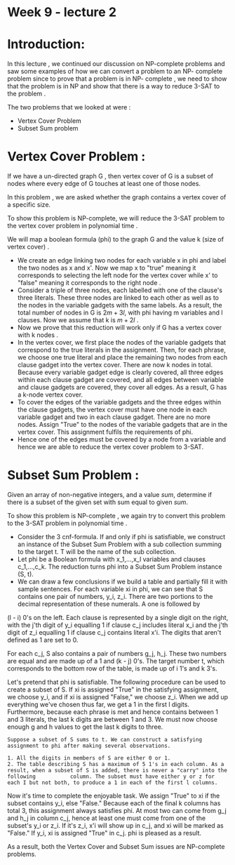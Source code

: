 # Week 9 - lecture 2

# Introduction:

In this lecture , we continued our discussion on NP-complete problems and saw some examples of how we can convert a problem to an NP- complete problem since to prove that a problem is in NP- complete , we need to show that the problem is in NP and show that there is a way to reduce 3-SAT to the problem .

The two problems that we looked at were :

- Vertex Cover Problem
- Subset Sum problem

# Vertex Cover Problem :

If we have a un-directed graph G , then vertex cover of G is a subset of nodes where every edge of G touches at least one of those nodes.

In this problem , we are asked whether the graph contains a vertex cover of a specific size. 

To show this problem is NP-complete, we will reduce the 3-SAT problem to the vertex cover problem in polynomial time . 

We will map a boolean formula (phi) to the graph G and the value k (size of vertex cover) .

- We create an edge linking two nodes for each variable x in phi and label the two nodes as x and x'. Now we map x to "true" meaning it corresponds to selecting the left node for the vertex cover while x' to "false" meaning it corresponds to the right node .
- Consider a triple of three nodes, each labelled with one of the clause's three literals. These three nodes are linked to each other as well as to the nodes in the variable gadgets with the same labels. As a result, the total number of nodes in G is $2m+3l$, with phi having m variables and l clauses. Now we assume that k is $m+2l$ .
- Now we prove that this reduction will work only if G has a vertex cover with k nodes .
- In the vertex cover, we first place the nodes of the variable gadgets that correspond to the true literals in the assignment. Then, for each phrase, we choose one true literal and place the remaining two nodes from each clause gadget into the vertex cover. There are now k nodes in total. Because every variable gadget edge is clearly covered, all three edges within each clause gadget are covered, and all edges between variable and clause gadgets are covered, they cover all edges. As a result, G has a k-node vertex cover.
- To cover the edges of the variable gadgets and the three edges within the clause gadgets, the vertex cover must have one node in each variable gadget and two in each clause gadget. There are no more nodes. Assign "True" to the nodes of the variable gadgets that are in the vertex cover. This assignment fulfils the requirements of phi.
- Hence one of the edges must be covered by a node from a variable and hence we are able to reduce the vertex cover problem to 3-SAT.

# Subset Sum Problem :

Given an array of non-negative integers, and a value *sum*, determine if there is a subset of the given set with sum equal to given *sum*.

To show this problem is NP-complete , we again try to convert this problem to the 3-SAT problem in polynomial time .

- Consider the 3 cnf-formula. If and only if phi is satisfiable, we construct an instance of the Subset Sum Problem with a sub collection summing to the target t. T will be the name of the sub collection.
- Let phi be a Boolean formula with x_1,...,x_l variables and clauses c_1,...,c_k. The reduction turns phi into a Subset Sum Problem instance (S, t).
- We can draw a few conclusions if we build a table and partially fill it with sample sentences. For each variable xi in phi, we can see that S contains one pair of numbers, y_i, z_i. There are two portions to the decimal representation of these numerals. A one is followed by
    
 (l - i) 0's on the left. Each clause is represented by a single digit on the right, with the j'th digit of y_i equalling 1 if clause c_j includes literal x_i and the j'th digit of z_i equalling 1 if clause c_j contains literal x'i. The digits that aren't defined as 1 are set to 0. 
    
 For each c_j, S also contains a pair of numbers g_j, h_j. These two numbers are equal and are made up of a 1 and (k - j) 0's. The target number t, which corresponds to the bottom row of the table, is made up of i 1's and k 3's.
    
 Let's pretend that phi is satisfiable. The following procedure can be used to create a subset of S. If xi is assigned "True" in the satisfying assignment, we choose y_i, and if xi is assigned "False," we choose z_i. When we add up everything we've chosen thus far, we get a 1 in the first l digits. Furthermore, because each phrase is met and hence contains between 1 and 3 literals, the last k digits are between 1 and 3. We must now choose enough g and h values to get the last k digits to three.
    
    Suppose a subset of S sums to t. We can construct a satisfying assignment to phi after making several observations.
    
    1. All the digits in members of S are either 0 or 1.
    2. The table describing S has a maximum of 5 1's in each column. As a result, when a subset of S is added, there is never a "carry" into the following           column. The subset must have either y or z for each I but not both, to produce a 1 in each of the first l columns.
        
        
 Now it's time to complete the enjoyable task. We assign "True" to xi if the subset contains y_i, else "False." Because each of the final k columns has total 3, this assignment always satisfies phi. At most two can come from g_j and h_j in column c_j, hence at least one must come from one of the subset's y_i or z_i. If it's z_i, x'i will show up in c_j, and xi will be marked as "False." If y_i, xi is assigned "True" in c_j. phi is pleased as a result.
        
As a result, both the Vertex Cover and Subset Sum issues are NP-complete problems.

